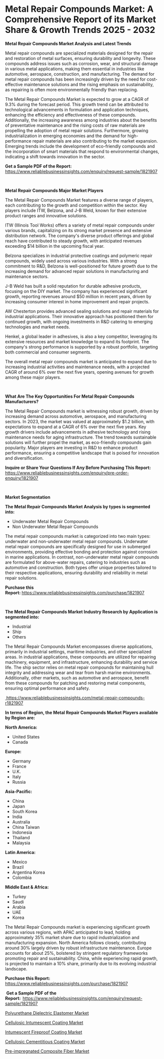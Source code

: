 <p><h1>Metal Repair Compounds Market: A Comprehensive Report of its Market Share & Growth Trends 2025 - 2032</h1></p><p><strong>Metal Repair Compounds Market Analysis and Latest Trends</strong></p>
<p><p>Metal repair compounds are specialized materials designed for the repair and restoration of metal surfaces, ensuring durability and longevity. These compounds address issues such as corrosion, wear, and structural damage in various metal applications, making them essential in industries like automotive, aerospace, construction, and manufacturing. The demand for metal repair compounds has been increasingly driven by the need for cost-effective maintenance solutions and the rising emphasis on sustainability, as repairing is often more environmentally friendly than replacing.</p><p>The Metal Repair Compounds Market is expected to grow at a CAGR of 9.3% during the forecast period. This growth trend can be attributed to technological advancements in formulation and application techniques, enhancing the efficiency and effectiveness of these compounds. Additionally, the increasing awareness among industries about the benefits of preventative maintenance and the rising costs of raw materials are propelling the adoption of metal repair solutions. Furthermore, growing industrialization in emerging economies and the demand for high-performance repair materials are also contributing to the market expansion. Emerging trends include the development of eco-friendly compounds and the incorporation of smart materials that respond to environmental changes, indicating a shift towards innovation in the sector.</p></p>
<p><strong>Get a Sample PDF of the Report:&nbsp;</strong> <a href="https://www.reliablebusinessinsights.com/enquiry/request-sample/1821907?utm_campaign=60&utm_medium=2&utm_source=Github&utm_content=ia&utm_term=03042025&utm_id=metal-repair-compounds">https://www.reliablebusinessinsights.com/enquiry/request-sample/1821907</a></p>
<p>&nbsp;</p>
<p><strong>Metal Repair Compounds Major Market Players</strong></p>
<p><p>The Metal Repair Compounds Market features a diverse range of players, each contributing to the growth and competition within the sector. Key players include ITW, Belzona, and J-B Weld, known for their extensive product ranges and innovative solutions.</p><p>ITW (Illinois Tool Works) offers a variety of metal repair compounds under various brands, capitalizing on its strong market presence and extensive distribution network. The company's diverse product offerings and global reach have contributed to steady growth, with anticipated revenues exceeding $14 billion in the upcoming fiscal year.</p><p>Belzona specializes in industrial protective coatings and polymeric repair compounds, widely used across various industries. With a strong commitment to R&D, Belzona is well-positioned for future growth due to the increasing demand for advanced repair solutions in manufacturing and maintenance sectors.</p><p>J-B Weld has built a solid reputation for durable adhesive products, focusing on the DIY market. The company has experienced significant growth, reporting revenues around $50 million in recent years, driven by increasing consumer interest in home improvement and repair projects.</p><p>AW Chesterton provides advanced sealing solutions and repair materials for industrial applications. Their innovative approach has positioned them for continued growth, with ongoing investments in R&D catering to emerging technologies and market needs.</p><p>Henkel, a global leader in adhesives, is also a key competitor, leveraging its extensive resources and market knowledge to expand its footprint. The company's strong performance is supported by a robust portfolio, targeting both commercial and consumer segments.</p><p>The overall metal repair compounds market is anticipated to expand due to increasing industrial activities and maintenance needs, with a projected CAGR of around 6% over the next five years, opening avenues for growth among these major players.</p></p>
<p>&nbsp;</p>
<p><strong>What Are The Key Opportunities For Metal Repair Compounds Manufacturers?</strong></p>
<p><p>The Metal Repair Compounds market is witnessing robust growth, driven by increasing demand across automotive, aerospace, and manufacturing sectors. In 2023, the market was valued at approximately $1.2 billion, with expectations to expand at a CAGR of 6% over the next five years. Key growth drivers include advancements in adhesive technology and rising maintenance needs for aging infrastructure. The trend towards sustainable solutions will further propel the market, as eco-friendly compounds gain popularity. Major players are investing in R&D to enhance product performance, ensuring a competitive landscape that is poised for innovation and diversification.</p></p>
<p><strong>Inquire or Share Your Questions If Any Before Purchasing This Report:</strong> <a href="https://www.reliablebusinessinsights.com/enquiry/pre-order-enquiry/1821907?utm_campaign=60&utm_medium=2&utm_source=Github&utm_content=ia&utm_term=03042025&utm_id=metal-repair-compounds">https://www.reliablebusinessinsights.com/enquiry/pre-order-enquiry/1821907</a></p>
<p>&nbsp;</p>
<p><strong>Market Segmentation</strong></p>
<p><strong>The Metal Repair Compounds Market Analysis by types is segmented into:</strong></p>
<p><ul><li>Underwater Metal Repair Compounds</li><li>Non Underwater Metal Repair Compounds</li></ul></p>
<p><p>The metal repair compounds market is categorized into two main types: underwater and non-underwater metal repair compounds. Underwater metal repair compounds are specifically designed for use in submerged environments, providing effective bonding and protection against corrosion in marine applications. In contrast, non-underwater metal repair compounds are formulated for above-water repairs, catering to industries such as automotive and construction. Both types offer unique properties tailored to their respective applications, ensuring durability and reliability in metal repair solutions.</p></p>
<p><strong>Purchase this Report:&nbsp;</strong><a href="https://www.reliablebusinessinsights.com/purchase/1821907?utm_campaign=60&utm_medium=2&utm_source=Github&utm_content=ia&utm_term=03042025&utm_id=metal-repair-compounds">https://www.reliablebusinessinsights.com/purchase/1821907</a></p>
<p>&nbsp;</p>
<p><strong>The Metal Repair Compounds Market Industry Research by Application is segmented into:</strong></p>
<p><ul><li>Industrial</li><li>Ship</li><li>Others</li></ul></p>
<p><p>The Metal Repair Compounds Market encompasses diverse applications, primarily in industrial settings, maritime industries, and other specialized areas. In industrial applications, these compounds are utilized for repairing machinery, equipment, and infrastructure, enhancing durability and service life. The ship sector relies on metal repair compounds for maintaining hull integrity and addressing wear and tear from harsh marine environments. Additionally, other markets, such as automotive and aerospace, benefit from these compounds for patching and restoring metal components, ensuring optimal performance and safety.</p></p>
<p><a href="https://www.reliablebusinessinsights.com/metal-repair-compounds-r1821907?utm_campaign=60&utm_medium=2&utm_source=Github&utm_content=ia&utm_term=03042025&utm_id=metal-repair-compounds">&nbsp;https://www.reliablebusinessinsights.com/metal-repair-compounds-r1821907</a></p>
<p><strong>In terms of Region, the Metal Repair Compounds Market Players available by Region are:</strong></p>
<p>
    <p> <strong> North America: </strong>
        <ul>
            <li>United States</li>
            <li>Canada</li>
        </ul>
        </p> 
    <p> <strong> Europe: </strong>
        <ul>
            <li>Germany</li>
            <li>France</li>
            <li>U.K.</li>
            <li>Italy</li>
            <li>Russia</li>
        </ul>
        </p> 
    <p> <strong> Asia-Pacific: </strong>
        <ul>
            <li>China</li>
            <li>Japan</li>
            <li>South Korea</li>
            <li>India</li>
            <li>Australia</li>
            <li>China Taiwan</li>
            <li>Indonesia</li>
            <li>Thailand</li>
            <li>Malaysia</li>
        </ul>
        </p> 
    <p> <strong> Latin America: </strong>
        <ul>
            <li>Mexico</li>
            <li>Brazil</li>
            <li>Argentina Korea</li>
            <li>Colombia</li>
        </ul>
        </p> 
    <p> <strong> Middle East & Africa: </strong>
        <ul>
            <li>Turkey</li>
            <li>Saudi</li>
            <li>Arabia</li>
            <li>UAE</li>
            <li>Korea</li>
        </ul>
    </p>
    </p>
<p><p>The Metal Repair Compounds market is experiencing significant growth across various regions, with APAC anticipated to lead, holding approximately 35% market share due to rapid industrialization and manufacturing expansion. North America follows closely, contributing around 30% largely driven by robust infrastructure maintenance. Europe accounts for about 25%, bolstered by stringent regulatory frameworks promoting repair and sustainability. China, while experiencing rapid growth, is projected to maintain a 10% share, primarily due to its evolving industrial landscape.</p></p>
<p><strong>Purchase this Report: </strong><a href="https://www.reliablebusinessinsights.com/purchase/1821907?utm_campaign=60&utm_medium=2&utm_source=Github&utm_content=ia&utm_term=03042025&utm_id=metal-repair-compounds">https://www.reliablebusinessinsights.com/purchase/1821907</a></p>
<p>&nbsp;<strong>Get a Sample PDF of the Report:&nbsp;&nbsp;</strong><a href="https://www.reliablebusinessinsights.com/enquiry/request-sample/1821907?utm_campaign=60&utm_medium=2&utm_source=Github&utm_content=ia&utm_term=03042025&utm_id=metal-repair-compounds">https://www.reliablebusinessinsights.com/enquiry/request-sample/1821907</a></p>
<p><strong></strong></p>
<p><p><a href="https://github.com/houltngake/Market-Research-Report-List-1/blob/main/polyurethane-dielectric-elastomer-market.md?utm_campaign=60&utm_medium=2&utm_source=Github&utm_content=ia&utm_term=03042025&utm_id=metal-repair-compounds">Polyurethane Dielectric Elastomer Market</a></p><p><a href="https://github.com/zeyddaddo4/Market-Research-Report-List-1/blob/main/cellulosic-intumescent-coating-market.md?utm_campaign=60&utm_medium=2&utm_source=Github&utm_content=ia&utm_term=03042025&utm_id=metal-repair-compounds">Cellulosic Intumescent Coating Market</a></p><p><a href="https://github.com/snakewaduddx/Market-Research-Report-List-1/blob/main/intumescent-fireproof-coating-market.md?utm_campaign=60&utm_medium=2&utm_source=Github&utm_content=ia&utm_term=03042025&utm_id=metal-repair-compounds">Intumescent Fireproof Coating Market</a></p><p><a href="https://github.com/pllahoithana9/Market-Research-Report-List-1/blob/main/cellulosic-cementitious-coating-market.md?utm_campaign=60&utm_medium=2&utm_source=Github&utm_content=ia&utm_term=03042025&utm_id=metal-repair-compounds">Cellulosic Cementitious Coating Market</a></p><p><a href="https://github.com/direepittr/Market-Research-Report-List-1/blob/main/pre-impregnated-composite-fiber-market.md?utm_campaign=60&utm_medium=2&utm_source=Github&utm_content=ia&utm_term=03042025&utm_id=metal-repair-compounds">Pre-impregnated Composite Fiber Market</a></p></p>